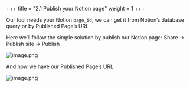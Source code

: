 +++
title = "2.1 Publish your Notion page"
weight = 1
+++


Our tool needs your Notion `page_id`, we can get it from Notion’s database query or by Published Page’s URL


Here we’ll follow the simple solution by publish our Notion page: Share → Publish site → Publish


![image.png](/images/002-ii-level-1-notion-to-md/002-2-setup-notion-page/8-879093-image.png)


And now we have our Published Page’s URL


![image.png](/images/002-ii-level-1-notion-to-md/002-2-setup-notion-page/8-796829-image.png)


